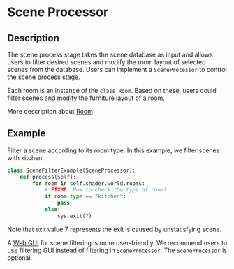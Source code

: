 # Scene Processor

## Description

The scene process stage takes
the scene database as input and allows users
to filter desired scenes and modify the room layout of selected scenes from the database. 
Users can implement a `SceneProcessor` to control the scene process stage.

Each room is an instance of the `class Room`.
Based on these, users could filter scenes and modify the furniture layout of a room.


<!-- |Function   |Description    |
|---    |---    |
|get_rooms()  |return the room list (list of `class Room`)| -->

More description about [Room](./room.md)

## Example

Filter a scene according to its room type. In this example, we filter scenes with kitchen.

```python
class SceneFilterExample(SceneProcessor):
    def process(self):
        for room in self.shader.world.rooms:
            # FIXME: How to check the type of room?
            if room.type == "kitchen":
                pass
            else:
                sys.exit(7)
```

Note that exit value 7 represents the exit is caused by unstatisfying scene.

A [Web GUI](https://www.kujiale.com/coohomcloud/kloudscene#/) for scene filtering is more user-friendly. We recommend users to use filtering GUI instead of filtering in `SceneProcessor`. The `SceneProcessor` is optional.